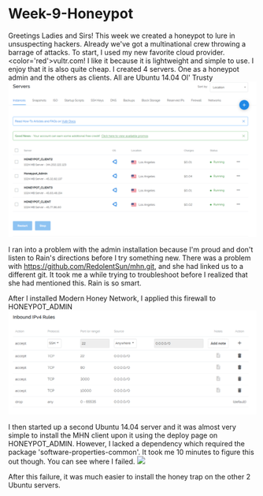 # Week-9-Honeypot

Greetings Ladies and Sirs!
This week we created a honeypot to lure in unsuspecting hackers. Already we've got a multinational crew throwing a barrage of attacks.
To start, I used my new favorite cloud provider. <color='red'>vultr.com!</color> I like it because it is lightweight and simple to use. I enjoy that it is also quite cheap. 
I created 4 servers. One as a honeypot admin and the others as clients. All are Ubuntu 14.04 Ol' Trusty
<img src="honeypot_servers.PNG">

I ran into a problem with the admin installation because I'm proud and don't listen to Rain's directions before I try something new. There was a problem with https://github.com/RedolentSun/mhn.git, and she had linked us to a different git. It took me a while trying to troubleshoot before I realized that she had mentioned this. Rain is so smart.

After I installed Modern Honey Network, I applied this firewall to HONEYPOT_ADMIN
<img src="honeypot_firewall.PNG">

I then started up a second Ubuntu 14.04 server and it was almost very simple to install the MHN client upon it using the deploy page on HONEYPOT_ADMIN. However, I lacked a dependency which required the package 'software-properties-common'. It took me 10 minutes to figure this out though. You can see where I failed. 
<img src="fail.gif">

After this failure, it was much easier to install the honey trap on the other 2 Ubuntu servers.



